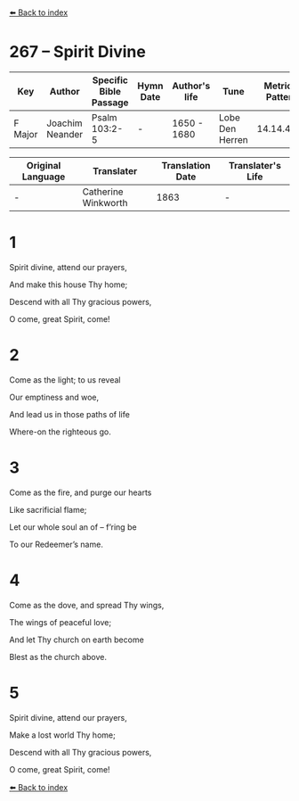 [⬅️ Back to index](../README.md)

# 267 – Spirit Divine

Key | Author   | Specific Bible Passage     |Hymn Date |Author's life |Tune |Metrical Pattern   |Composer/Source                                                                                        
-- | --------- | ---------------------------|----------|--------------|-----|-------------------|-------------   
F Major  | Joachim Neander      | Psalm 103:2-5 | -  | 1650 - 1680 | Lobe Den Herren | 14.14.4.7.8 | Chorale Book for England, 1863 

Original Language | Translater | Translation Date   | Translater's Life     
----------------- | --------- | --------------------|-------------   
\-  | Catherine Winkworth      | 1863 | -  | 1827 - 1878 



# 1

Spirit divine, attend our prayers,

And make this house Thy home;

Descend with all Thy gracious powers,

O come, great Spirit, come!



# 2

Come as the light; to us reveal

Our emptiness and woe,

And lead us in those paths of life

Where-on the righteous go.



# 3

Come as the fire, and purge our hearts

Like sacrificial flame;

Let our whole soul an of – f’ring be

To our Redeemer’s name.



# 4

Come as the dove, and spread Thy wings,

The wings of peaceful love;

And let Thy church on earth become

Blest as the church above.



# 5

Spirit divine, attend our prayers,

Make a lost world Thy home;

Descend with all Thy gracious powers,

O come, great Spirit, come!

[⬅️ Back to index](../README.md)
